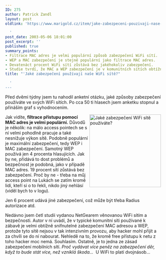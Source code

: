 ```yaml
---
ID: 275
author: Patrick Zandl
layout: post
oldlink: 'https://www.marigold.cz/item/jake-zabezpeceni-pouzivaji-nase-wifi-site

  '
post_date: 2003-05-06 18:01:00
post_excerpt: ''
published: true
summary_points:
- Filtrace MAC adres je velmi populární způsob zabezpečení WiFi sítí.
- WEP a MAC zabezpečení je stejně populární jako filtrace MAC adres.
- Devatenáct procent WiFi sítí zůstává bez jakéhokoliv zabezpečení.
- Studie tvrdí, že MAC a WEP zabezpečení je v komunitních sítích obtížně prolomitelné.
title: "'Jaké zabezpečení používají naše WiFi sítě?"

  '
---
```


<p>
Před dvěmi týdny jsem tu nahodil anketní otázku, jaké způsoby zabezpečení používáte ve svých WiFi sítích.&#160;Po cca 50 ti hlasech jsem anketku stopnul a přináším graf s vyhodnocením. </p>

<p>
<IMG height=235 alt="Jaké zabezpečení WiFi sítě používáte?" src="/wp-content/uploads/zabezpeceniwifi-pruzkum.gif" width=231 align=right>Jak vidíte, <STRONG>filtrace přístupu pomocí MAC adres&#160;je velmi populární.</STRONG> Důvodů je několik: na málo access pointech se s ní velmi pohodlně pracuje a také nesnižuje výkon sítě. Podobně populární je maximální zabezpečení, tedy WEP&#160;i MAC zabezpečení. Samotný WEP používá jen 4 procenta hlasujících. Jak by ne, přidává to dost problémů a bezpečnost je podobná, jako v případě MAC adres. 19 procent sítí zůstává bez zabezpečení. Proč by ne - třeba na můj access point na Lukách se zatím kromě lidí, kteří si o to řekli, nikdo jiný nehlásí (viděl bych to v logu).</p>

<p>
Jen 6 procent udává jiné zabezpečení, což může být třeba Radius autorizace atd. </p>

<p>
Nedávno jsem&#160;četl studii vydanou NetGearem věnovanou WiFi sítím a bezpečnosti. Autor v ní uvádí, že v typické komunitní síti používané k zábavě je velmi&#160;obtížně snifnutelné zabezpečení MAC adresou a WEP, protože tyto sítě nejsou&#160;v tak intenzivním provozu, aby hacker mohl přijít a za chvíli se do ní nabourat. Nehledě na to, že kromě free přístupu k netu z toho hacker moc nemá. Souhlasím. Ostatně, je to jedna ze zásad zabezpečení mobilních sítí. <EM>Proč vydávat více peněz&#160;na zabezpečení&#160;děr, když to bude stát více, než vzniklá škoda...</EM> &#160;U WiFi to platí dvojnásob...</p>